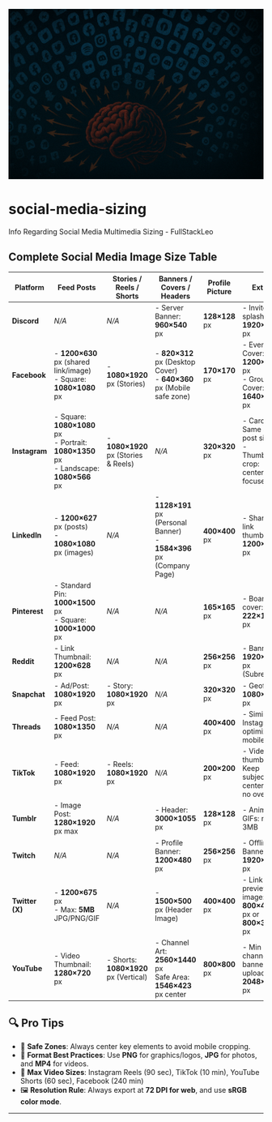 ![Social Media Sizing Cover Image](https://raw.githubusercontent.com/fullstackleo777/covers/refs/heads/main/covers/social-media-sizing/cover_social-media-sizing.png)

# social-media-sizing

Info Regarding Social Media Multimedia Sizing - FullStackLeo

## **Complete Social Media Image Size Table**

| **Platform**     | **Feed Posts**                                         | **Stories / Reels / Shorts**         | **Banners / Covers / Headers**                          | **Profile Picture**       | **Extras**                                                                 |
|------------------|--------------------------------------------------------|--------------------------------------|----------------------------------------------------------|----------------------------|-----------------------------------------------------------------------------|
| **Discord**      | *N/A*                                                  | *N/A*                                | - Server Banner: **960×540** px                         | **128×128** px             | - Invite splash: **1920×1080** px                                          |
| **Facebook**     | - **1200×630** px (shared link/image) <br> - Square: **1080×1080** px | - **1080×1920** px (Stories)         | - **820×312** px (Desktop Cover) <br> - **640×360** px (Mobile safe zone) | **170×170** px             | - Event Cover: **1200×628** px <br> - Group Cover: **1640×856** px         |
| **Instagram**    | - Square: **1080×1080** px  <br> - Portrait: **1080×1350** px  <br> - Landscape: **1080×566** px | - **1080×1920** px (Stories & Reels) | *N/A*                                                   | **320×320** px             | - Carousel: Same as post size <br> - Thumbnail crop: center-focused        |
| **LinkedIn**     | - **1200×627** px (posts) <br> - **1080×1080** px (images) | *N/A*                                | - **1128×191** px (Personal Banner) <br> - **1584×396** px (Company Page) | **400×400** px             | - Shared link thumbnail: **1200×627** px                                   |
| **Pinterest**    | - Standard Pin: **1000×1500** px <br> - Square: **1000×1000** px | *N/A*                                | *N/A*                                                   | **165×165** px             | - Board cover: **222×150** px                                              |
| **Reddit**       | - Link Thumbnail: **1200×628** px                      | *N/A*                                | *N/A*                                                   | **256×256** px             | - Banner: **1920×384** px (Subreddit)                                      |
| **Snapchat**     | - Ad/Post: **1080×1920** px                            | - Story: **1080×1920** px            | *N/A*                                                   | **320×320** px             | - Geofilter: **1080×2340** px                                              |
| **Threads**      | - Feed Post: **1080×1350** px                          | *N/A*                                | *N/A*                                                   | **400×400** px             | - Similar to Instagram, optimize for mobile                                |
| **TikTok**       | - Feed: **1080×1920** px                               | - Reels: **1080×1920** px            | *N/A*                                                   | **200×200** px             | - Video thumbnail: Keep subject centered, no overlay                       |
| **Tumblr**       | - Image Post: **1280×1920** px max                     | *N/A*                                | - Header: **3000×1055** px                              | **128×128** px             | - Animated GIFs: max 3MB                                                   |
| **Twitch**       | *N/A*                                                  | *N/A*                                | - Profile Banner: **1200×480** px                       | **256×256** px             | - Offline Banner: **1920×1080** px                                         |
| **Twitter (X)**  | - **1200×675** px <br> - Max: **5MB** JPG/PNG/GIF      | *N/A*                                | - **1500×500** px (Header Image)                         | **400×400** px             | - Link preview image: **800×418** px or **800×320** px                     |
| **YouTube**      | - Video Thumbnail: **1280×720** px                     | - Shorts: **1080×1920** px (Vertical) | - Channel Art: **2560×1440** px <br> Safe Area: **1546×423** px center    | **800×800** px             | - Min channel banner upload: **2048×1152** px                              |

## 🔍 **Pro Tips**
- 📱 **Safe Zones**: Always center key elements to avoid mobile cropping.
- 💾 **Format Best Practices**: Use **PNG** for graphics/logos, **JPG** for photos, and **MP4** for videos.
- 🎥 **Max Video Sizes**: Instagram Reels (90 sec), TikTok (10 min), YouTube Shorts (60 sec), Facebook (240 min)
- 🖼️ **Resolution Rule**: Always export at **72 DPI for web**, and use **sRGB color mode**.

___
